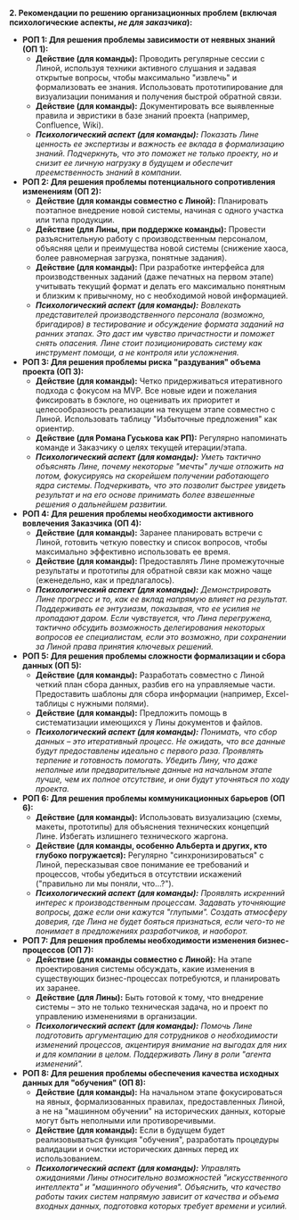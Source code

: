**2. Рекомендации по решению организационных проблем (включая психологические аспекты, *не для заказчика*):**

*   **РОП 1: Для решения проблемы зависимости от неявных знаний (ОП 1):**
    *   **Действие (для команды):** Проводить регулярные сессии с Линой, используя техники активного слушания и задавая открытые вопросы, чтобы максимально "извлечь" и формализовать ее знания. Использовать прототипирование для визуализации понимания и получения быстрой обратной связи.
    *   **Действие (для команды):** Документировать все выявленные правила и эвристики в базе знаний проекта (например, Confluence, Wiki).
    *   **_Психологический аспект (для команды):_** *Показать Лине ценность ее экспертизы и важность ее вклада в формализацию знаний. Подчеркнуть, что это поможет не только проекту, но и снизит ее личную нагрузку в будущем и обеспечит преемственность знаний в компании.*
*   **РОП 2: Для решения проблемы потенциального сопротивления изменениям (ОП 2):**
    *   **Действие (для команды совместно с Линой):** Планировать поэтапное внедрение новой системы, начиная с одного участка или типа продукции.
    *   **Действие (для Лины, при поддержке команды):** Провести разъяснительную работу с производственным персоналом, объясняя цели и преимущества новой системы (снижение хаоса, более равномерная загрузка, понятные задания).
    *   **Действие (для команды):** При разработке интерфейса для производственных заданий (даже печатных на первом этапе) учитывать текущий формат и делать его максимально понятным и близким к привычному, но с необходимой новой информацией.
    *   **_Психологический аспект (для команды):_** *Вовлекать представителей производственного персонала (возможно, бригадиров) в тестирование и обсуждение формата заданий на ранних этапах. Это даст им чувство причастности и поможет снять опасения. Лине стоит позиционировать систему как инструмент помощи, а не контроля или усложнения.*
*   **РОП 3: Для решения проблемы риска "раздувания" объема проекта (ОП 3):**
    *   **Действие (для команды):** Четко придерживаться итеративного подхода с фокусом на MVP. Все новые идеи и пожелания фиксировать в бэклоге, но оценивать их приоритет и целесообразность реализации на текущем этапе совместно с Линой. Использовать таблицу "Избыточные предложения" как ориентир.
    *   **Действие (для Романа Гуськова как РП):** Регулярно напоминать команде и Заказчику о целях текущей итерации/этапа.
    *   **_Психологический аспект (для команды):_** *Уметь тактично объяснять Лине, почему некоторые "мечты" лучше отложить на потом, фокусируясь на скорейшем получении работающего ядра системы. Подчеркивать, что это позволит быстрее увидеть результат и на его основе принимать более взвешенные решения о дальнейшем развитии.*
*   **РОП 4: Для решения проблемы необходимости активного вовлечения Заказчика (ОП 4):**
    *   **Действие (для команды):** Заранее планировать встречи с Линой, готовить четкую повестку и список вопросов, чтобы максимально эффективно использовать ее время.
    *   **Действие (для команды):** Предоставлять Лине промежуточные результаты и прототипы для обратной связи как можно чаще (еженедельно, как и предлагалось).
    *   **_Психологический аспект (для команды):_** *Демонстрировать Лине прогресс и то, как ее вклад напрямую влияет на результат. Поддерживать ее энтузиазм, показывая, что ее усилия не пропадают даром. Если чувствуется, что Лина перегружена, тактично обсудить возможность делегирования некоторых вопросов ее специалистам, если это возможно, при сохранении за Линой права принятия ключевых решений.*
*   **РОП 5: Для решения проблемы сложности формализации и сбора данных (ОП 5):**
    *   **Действие (для команды):** Разработать совместно с Линой четкий план сбора данных, разбив его на управляемые части. Предоставить шаблоны для сбора информации (например, Excel-таблицы с нужными полями).
    *   **Действие (для команды):** Предложить помощь в систематизации имеющихся у Лины документов и файлов.
    *   **_Психологический аспект (для команды):_** *Понимать, что сбор данных – это итеративный процесс. Не ожидать, что все данные будут предоставлены идеально с первого раза. Проявлять терпение и готовность помогать. Убедить Лину, что даже неполные или предварительные данные на начальном этапе лучше, чем их полное отсутствие, и они будут уточняться по ходу проекта.*
*   **РОП 6: Для решения проблемы коммуникационных барьеров (ОП 6):**
    *   **Действие (для команды):** Использовать визуализацию (схемы, макеты, прототипы) для объяснения технических концепций Лине. Избегать излишнего технического жаргона.
    *   **Действие (для команды, особенно Альберта и других, кто глубоко погружается):** Регулярно "синхронизироваться" с Линой, пересказывая свое понимание ее требований и процессов, чтобы убедиться в отсутствии искажений ("правильно ли мы поняли, что...?").
    *   **_Психологический аспект (для команды):_** *Проявлять искренний интерес к производственным процессам. Задавать уточняющие вопросы, даже если они кажутся "глупыми". Создать атмосферу доверия, где Лина не будет бояться признаться, если чего-то не понимает в предложениях разработчиков, и наоборот.*
*   **РОП 7: Для решения проблемы необходимости изменения бизнес-процессов (ОП 7):**
    *   **Действие (для команды совместно с Линой):** На этапе проектирования системы обсуждать, какие изменения в существующих бизнес-процессах потребуются, и планировать их заранее.
    *   **Действие (для Лины):** Быть готовой к тому, что внедрение системы – это не только техническая задача, но и проект по управлению изменениями в организации.
    *   **_Психологический аспект (для команды):_** *Помочь Лине подготовить аргументацию для сотрудников о необходимости изменений процессов, акцентируя внимание на выгодах для них и для компании в целом. Поддерживать Лину в роли "агента изменений".*
*   **РОП 8: Для решения проблемы обеспечения качества исходных данных для "обучения" (ОП 8):**
    *   **Действие (для команды):** На начальном этапе фокусироваться на явных, формализованных правилах, предоставленных Линой, а не на "машинном обучении" на исторических данных, которые могут быть неполными или противоречивыми.
    *   **Действие (для команды):** Если в будущем будет реализовываться функция "обучения", разработать процедуры валидации и очистки исторических данных перед их использованием.
    *   **_Психологический аспект (для команды):_** *Управлять ожиданиями Лины относительно возможностей "искусственного интеллекта" и "машинного обучения". Объяснить, что качество работы таких систем напрямую зависит от качества и объема входных данных, подготовка которых требует времени и усилий.*
